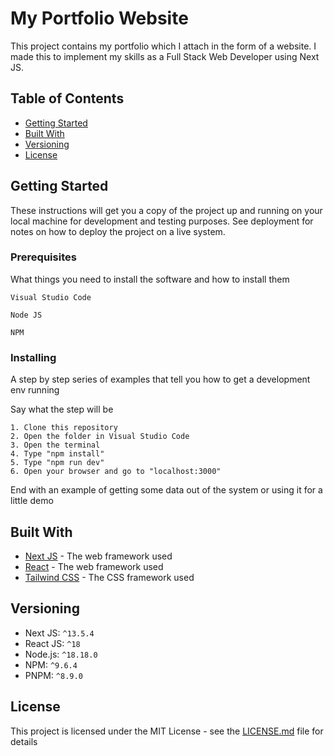<h1>My Portfolio Website</h1>

This project contains my portfolio which I attach in the form of a website. I made this to implement my skills as a Full Stack Web Developer using Next JS.

## Table of Contents

-   [Getting Started](#getting-started)
-   [Built With](#built-with)
-   [Versioning](#versioning)
-   [License](#license)

## Getting Started

These instructions will get you a copy of the project up and running on your local machine for development and testing purposes. See deployment for notes on how to deploy the project on a live system.

### Prerequisites

What things you need to install the software and how to install them

```
Visual Studio Code

Node JS

NPM
```

### Installing

A step by step series of examples that tell you how to get a development env running

Say what the step will be

```
1. Clone this repository
2. Open the folder in Visual Studio Code
3. Open the terminal
4. Type "npm install"
5. Type "npm run dev"
6. Open your browser and go to "localhost:3000"
```

End with an example of getting some data out of the system or using it for a little demo

## Built With

-   [Next JS](https://nextjs.org/) - The web framework used
-   [React](https://reactjs.org/) - The web framework used
-   [Tailwind CSS](https://tailwindcss.com/) - The CSS framework used

## Versioning

-   Next JS: `^13.5.4`
-   React JS: `^18`
-   Node.js: `^18.18.0`
-   NPM: `^9.6.4`
-   PNPM: `^8.9.0`

## License

This project is licensed under the MIT License - see the [LICENSE.md](LICENSE.md) file for details
